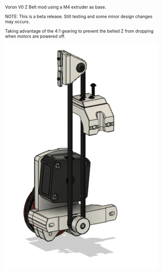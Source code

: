 Voron V0 Z Belt mod using a M4 extruder as base. 

NOTE:  This is a beta release.  Still testing and some minor design changes may occurs.

Taking advantage of the 4:1 gearing to prevent the belted Z from dropping when motors are powered off.

![Zbelt-Mod](Images/V0_ZBelt_beta1.jpg)